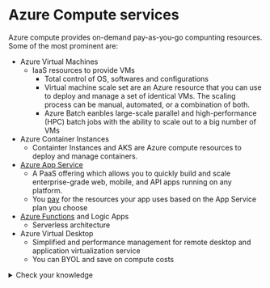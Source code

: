 # Azure Compute services

Azure compute provides on-demand pay-as-you-go compunting resources. Some of the most prominent are:

- Azure Virtual Machines
  - IaaS resources to provide VMs
    - Total control of OS, softwares and configurations
    - Virtual machine scale set are an Azure resource that you can use to deploy and manage a set of identical VMs. The scaling process can be manual, automated, or a combination of both.
    - Azure Batch eanbles large-scale parallel and high-performance (HPC) batch jobs with the ability to scale out to a big number of VMs
- Azure Container Instances
  - Containter Instances and AKS are Azure compute resources to deploy and manage containers.
- [Azure App Service](https://docs.microsoft.com/en-us/azure/app-service/)
  - A PaaS offering which allows you to quickly build and scale enterprise-grade web, mobile, and API apps running on any platform.
  - You [pay](https://docs.microsoft.com/en-us/azure/app-service/overview-hosting-plans) for the resources your app uses based on the App Service plan you choose
- [Azure Functions](https://docs.microsoft.com/en-us/azure/azure-functions/) and Logic Apps
  - Serverless architecture
- Azure Virtual Desktop
  - Simplified and performance management for remote desktop and application virtualization service
  - You can BYOL and save on compute costs

<details>
  <summary> Check your knowledge </summary>

1. Which Azure compute resource can be deployed to manage a set of identical virtual machines?

- **Virtual machine scale sets**
- Virtual machine availability sets
- Virtual machine availability zones

*Virtual machine scale sets let you deploy and manage a set of identical virtual machines.*
2. Which of the following services should be used when the primary concern is to perform work in response to an event (often via a REST command) that needs a response in a few seconds?

- **Azure Functions**
- Azure App Service
- Azure Container Instances

*Azure Functions is used when you need to perform work in response to an event (often via a REST request), timer, or message from another Azure service, and when that work can be completed quickly, within seconds or less.*
3. Your company has a team of remote workers that need to use Windows-based software to develop your company's applications, but your team members are using various operating systems like MacOS, Linux, and Windows. Which Azure compute service would help resolve this scenario?

- Azure App Service
- **Windows Virtual Desktop**
- Azure Container Instances

*Azure Virtual Desktop enables your team members to run Windows in the cloud, with access to the required applications for your company's needs.*
</details>
